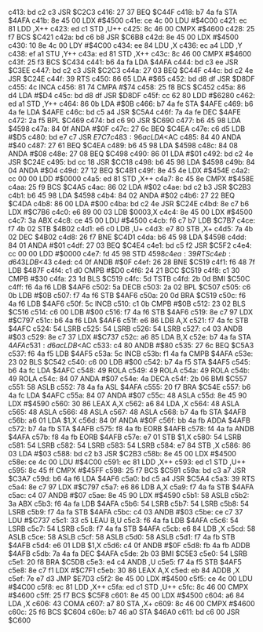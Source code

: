 c413: bd c2 c3     JSR    $C2C3
c416: 27 37        BEQ    $C44F
c418: b7 4a fa     STA    $4AFA
c41b: 8e 45 00     LDX    #$4500
c41e: ce 4c 00     LDU    #$4C00
c421: ec 81        LDD    ,X++
c423: ed c1        STD    ,U++
c425: 8c 46 00     CMPX   #$4600
c428: 25 f7        BCS    $C421
c42a: bd c6 b8     JSR    $C6B8
c42d: 8e 45 00     LDX    #$4500
c430: 10 8e 4c 00  LDY    #$4C00
c434: ee 84        LDU    ,X
c436: ec a4        LDD    ,Y
c438: ef a1        STU    ,Y++
c43a: ed 81        STD    ,X++
c43c: 8c 46 00     CMPX   #$4600
c43f: 25 f3        BCS    $C434
c441: b6 4a fa     LDA    $4AFA
c444: bd c3 ee     JSR    $C3EE
c447: bd c2 c3     JSR    $C2C3
c44a: 27 03        BEQ    $C44F
c44c: bd c2 4e     JSR    $C24E
c44f: 39           RTS
c450: 86 65        LDA    #$65
c452: bd d8 df     JSR    $D8DF
c455: 4c           INCA
c456: 81 74        CMPA   #$74
c458: 25 f8        BCS    $C452
c45a: 86 d4        LDA    #$D4
c45c: bd d8 df     JSR    $D8DF
c45f: cc 62 80     LDD    #$6280
c462: ed a1        STD    ,Y++
c464: 86 0b        LDA    #$0B
c466: b7 4a fe     STA    $4AFE
c469: b6 4a fe     LDA    $4AFE
c46c: bd c5 a4     JSR    $C5A4
c46f: 7a 4a fe     DEC    $4AFE
c472: 2a f5        BPL    $C469
c474: bd c6 90     JSR    $C690
c477: b6 45 98     LDA    $4598
c47a: 84 0f        ANDA   #$0F
c47c: 27 6c        BEQ    $C4EA
c47e: c6 d5        LDB    #$D5
c480: bd e7 c7     JSR    $E7C7
c483: 96 ac        LDA    <$AC
c485: 84 40        ANDA   #$40
c487: 27 61        BEQ    $C4EA
c489: b6 45 98     LDA    $4598
c48c: 84 08        ANDA   #$08
c48e: 27 08        BEQ    $C498
c490: 86 01        LDA    #$01
c492: bd c2 4e     JSR    $C24E
c495: bd cc 18     JSR    $CC18
c498: b6 45 98     LDA    $4598
c49b: 84 04        ANDA   #$04
c49d: 27 12        BEQ    $C4B1
c49f: 8e 45 4e     LDX    #$454E
c4a2: cc 00 00     LDD    #$0000
c4a5: ed 81        STD    ,X++
c4a7: 8c 45 8e     CMPX   #$458E
c4aa: 25 f9        BCS    $C4A5
c4ac: 86 02        LDA    #$02
c4ae: bd c2 b3     JSR    $C2B3
c4b1: b6 45 98     LDA    $4598
c4b4: 84 02        ANDA   #$02
c4b6: 27 22        BEQ    $C4DA
c4b8: 86 00        LDA    #$00
c4ba: bd c2 4e     JSR    $C24E
c4bd: 8e c7 b6     LDX    #$C7B6
c4c0: e6 89 00 03  LDB    $0003,X
c4c4: 8e 45 00     LDX    #$4500
c4c7: 3a           ABX
c4c8: ce 45 00     LDU    #$4500
c4cb: f6 c7 b7     LDB    $C7B7
c4ce: f7 4b 02     STB    $4B02
c4d1: e6 c0        LDB    ,U+
c4d3: e7 80        STB    ,X+
c4d5: 7a 4b 02     DEC    $4B02
c4d8: 26 f7        BNE    $C4D1
c4da: b6 45 98     LDA    $4598
c4dd: 84 01        ANDA   #$01
c4df: 27 03        BEQ    $C4E4
c4e1: bd c5 f2     JSR    $C5F2
c4e4: cc 00 00     LDD    #$0000
c4e7: fd 45 98     STD    $4598
c4ea: 39           RTS
c4eb: d6 43        LDB    <$43
c4ed: c4 0f        ANDB   #$0F
c4ef: 26 28        BNE    $C519
c4f1: f6 48 7f     LDB    $487F
c4f4: c1 d0        CMPB   #$D0
c4f6: 24 21        BCC    $C519
c4f8: c1 30        CMPB   #$30
c4fa: 23 1d        BLS    $C519
c4fc: 5d           TSTB
c4fd: 2b 0d        BMI    $C50C
c4ff: f6 4a f6     LDB    $4AF6
c502: 5a           DECB
c503: 2a 02        BPL    $C507
c505: c6 0b        LDB    #$0B
c507: f7 4a f6     STB    $4AF6
c50a: 20 0d        BRA    $C519
c50c: f6 4a f6     LDB    $4AF6
c50f: 5c           INCB
c510: c1 0b        CMPB   #$0B
c512: 23 02        BLS    $C516
c514: c6 00        LDB    #$00
c516: f7 4a f6     STB    $4AF6
c519: 8e c7 97     LDX    #$C797
c51c: b6 4a f6     LDA    $4AF6
c51f: e6 86        LDB    A,X
c521: f7 4a fc     STB    $4AFC
c524: 54           LSRB
c525: 54           LSRB
c526: 54           LSRB
c527: c4 03        ANDB   #$03
c529: 8e c7 37     LDX    #$C737
c52c: a6 85        LDA    B,X
c52e: b7 4a fa     STA    $4AFA
c531: d6 ac        LDB    <$AC
c533: c4 80        ANDB   #$80
c535: 27 6c        BEQ    $C5A3
c537: f6 4a f5     LDB    $4AF5
c53a: 5c           INCB
c53b: f1 4a fa     CMPB   $4AFA
c53e: 23 02        BLS    $C542
c540: c6 00        LDB    #$00
c542: b7 4a f5     STA    $4AF5
c545: b6 4a fc     LDA    $4AFC
c548: 49           ROLA
c549: 49           ROLA
c54a: 49           ROLA
c54b: 49           ROLA
c54c: 84 07        ANDA   #$07
c54e: 4a           DECA
c54f: 2b 06        BMI    $C557
c551: 58           ASLB
c552: 78 4a fa     ASL    $4AFA
c555: 20 f7        BRA    $C54E
c557: b6 4a fc     LDA    $4AFC
c55a: 84 07        ANDA   #$07
c55c: 48           ASLA
c55d: 8e 45 90     LDX    #$4590
c560: 30 86        LEAX   A,X
c562: a6 84        LDA    ,X
c564: 48           ASLA
c565: 48           ASLA
c566: 48           ASLA
c567: 48           ASLA
c568: b7 4a fb     STA    $4AFB
c56b: a6 01        LDA    $1,X
c56d: 84 0f        ANDA   #$0F
c56f: bb 4a fb     ADDA   $4AFB
c572: b7 4a fb     STA    $4AFB
c575: f8 4a fb     EORB   $4AFB
c578: f4 4a fa     ANDB   $4AFA
c57b: f8 4a fb     EORB   $4AFB
c57e: e7 01        STB    $1,X
c580: 54           LSRB
c581: 54           LSRB
c582: 54           LSRB
c583: 54           LSRB
c584: e7 84        STB    ,X
c586: 86 03        LDA    #$03
c588: bd c2 b3     JSR    $C2B3
c58b: 8e 45 00     LDX    #$4500
c58e: ce 4c 00     LDU    #$4C00
c591: ec 81        LDD    ,X++
c593: ed c1        STD    ,U++
c595: 8c 45 ff     CMPX   #$45FF
c598: 25 f7        BCS    $C591
c59a: bd c3 a7     JSR    $C3A7
c59d: b6 4a f6     LDA    $4AF6
c5a0: bd c5 a4     JSR    $C5A4
c5a3: 39           RTS
c5a4: 8e c7 97     LDX    #$C797
c5a7: e6 86        LDB    A,X
c5a9: f7 4a fa     STB    $4AFA
c5ac: c4 07        ANDB   #$07
c5ae: 8e 45 90     LDX    #$4590
c5b1: 58           ASLB
c5b2: 3a           ABX
c5b3: f6 4a fa     LDB    $4AFA
c5b6: 54           LSRB
c5b7: 54           LSRB
c5b8: 54           LSRB
c5b9: f7 4a fa     STB    $4AFA
c5bc: c4 03        ANDB   #$03
c5be: ce c7 37     LDU    #$C737
c5c1: 33 c5        LEAU   B,U
c5c3: f6 4a fa     LDB    $4AFA
c5c6: 54           LSRB
c5c7: 54           LSRB
c5c8: f7 4a fa     STB    $4AFA
c5cb: e6 84        LDB    ,X
c5cd: 58           ASLB
c5ce: 58           ASLB
c5cf: 58           ASLB
c5d0: 58           ASLB
c5d1: f7 4a fb     STB    $4AFB
c5d4: e6 01        LDB    $1,X
c5d6: c4 0f        ANDB   #$0F
c5d8: fb 4a fb     ADDB   $4AFB
c5db: 7a 4a fa     DEC    $4AFA
c5de: 2b 03        BMI    $C5E3
c5e0: 54           LSRB
c5e1: 20 f8        BRA    $C5DB
c5e3: e4 c4        ANDB   ,U
c5e5: f7 4a f5     STB    $4AF5
c5e8: 8e c7 f1     LDX    #$C7F1
c5eb: 30 86        LEAX   A,X
c5ed: eb 84        ADDB   ,X
c5ef: 7e e7 d3     JMP    $E7D3
c5f2: 8e 45 00     LDX    #$4500
c5f5: ce 4c 00     LDU    #$4C00
c5f8: ec 81        LDD    ,X++
c5fa: ed c1        STD    ,U++
c5fc: 8c 46 00     CMPX   #$4600
c5ff: 25 f7        BCS    $C5F8
c601: 8e 45 00     LDX    #$4500
c604: a6 84        LDA    ,X
c606: 43           COMA
c607: a7 80        STA    ,X+
c609: 8c 46 00     CMPX   #$4600
c60c: 25 f6        BCS    $C604
c60e: b7 46 a0     STA    $46A0
c611: bd c6 00     JSR    $C600
